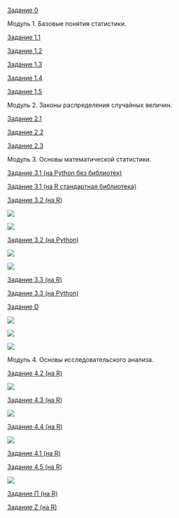[Задание 0](https://github.com/AndreyPovaliy/ITMO_DS/tree/main/04_basic_statistic/task_0.txt)

Модуль 1. Базовые понятия статистики.

[Задание 1.1](https://github.com/AndreyPovaliy/ITMO_DS/tree/main/04_basic_statistic/task_1_1.txt)

[Задание 1.2](https://github.com/AndreyPovaliy/ITMO_DS/tree/main/04_basic_statistic/task_1_2.txt)

[Задание 1.3](https://github.com/AndreyPovaliy/ITMO_DS/tree/main/04_basic_statistic/task_1_3.txt)

[Задание 1.4](https://github.com/AndreyPovaliy/ITMO_DS/tree/main/04_basic_statistic/task_1_4.py)

[Задание 1.5](https://github.com/AndreyPovaliy/ITMO_DS/tree/main/04_basic_statistic/task_1_5.py)

Модуль 2. Законы распределения случайных величин.

[Задание 2.1](https://github.com/AndreyPovaliy/ITMO_DS/tree/main/04_basic_statistic/task_2_1.py)

[Задание 2.2](https://github.com/AndreyPovaliy/ITMO_DS/tree/main/04_basic_statistic/task_2_2.txt)

[Задание 2.3](https://github.com/AndreyPovaliy/ITMO_DS/tree/main/04_basic_statistic/task_2_3.py)

Модуль 3. Основы математической статистики.

[Задание 3.1 (на Python без библиотек)](https://github.com/AndreyPovaliy/ITMO_DS/tree/main/04_basic_statistic/task_3_1.py)

[Задание 3.1 (на R стандартная библиотека)](https://github.com/AndreyPovaliy/ITMO_DS/tree/main/04_basic_statistic/task_3_1.R)

[Задание 3.2 (на R)](https://github.com/AndreyPovaliy/ITMO_DS/tree/main/04_basic_statistic/task_3_2.R)

![](histogram_3_2_by_R.png)

![](polygon_3_2_by_R.png)

[Задание 3.2 (на Python)](https://github.com/AndreyPovaliy/ITMO_DS/tree/main/04_basic_statistic/task_3_2.py)

![](histogram_3_2_by_Python.png)

![](polygon_3_2_by_Python.png)

[Задание 3.3 (на R)](https://github.com/AndreyPovaliy/ITMO_DS/tree/main/04_basic_statistic/task_3_3.R)

[Задание 3.3 (на Python)](https://github.com/AndreyPovaliy/ITMO_DS/tree/main/04_basic_statistic/task_3_3.py)

[Задание D](https://github.com/AndreyPovaliy/ITMO_DS/tree/main/04_basic_statistic/task_D.py)

![](hist_D_one_num.png)

![](hist_D_two_num.png)

![](hist_D_three_num.png)

Модуль 4. Основы исследовательского анализа.

[Задание 4.2 (на R)](https://github.com/AndreyPovaliy/ITMO_DS/tree/main/04_basic_statistic/task_4_2.R)

![](cor_test_4_2_by_R.png)

[Задание 4.3 (на R)](https://github.com/AndreyPovaliy/ITMO_DS/tree/main/04_basic_statistic/task_4_3.R)

![](linear_regression_4_3_by_R.png)

[Задание 4.4 (на R)](https://github.com/AndreyPovaliy/ITMO_DS/tree/main/04_basic_statistic/task_0.txt)

![](linear_regression_4_4_by_R.png)

[Задание 4.1 (на R)](https://github.com/AndreyPovaliy/ITMO_DS/tree/main/04_basic_statistic/task_4_1.R)

[Задание 4.5 (на R)](https://github.com/AndreyPovaliy/ITMO_DS/tree/main/04_basic_statistic/task_4_5.R)

![](row_4_5_by_R.png)

[Задание П (на R)](https://github.com/AndreyPovaliy/ITMO_DS/tree/main/04_basic_statistic/task_P.R)

[Задание Z (на R)](https://github.com/AndreyPovaliy/ITMO_DS/tree/main/04_basic_statistic/task_Z.R)
